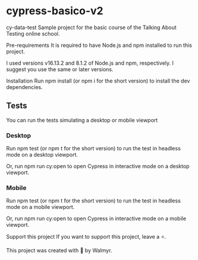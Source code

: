 # cypress-basico-v2

cy-data-test
Sample project for the basic course of the Talking About Testing online school.

Pre-requirements
It is required to have Node.js and npm installed to run this project.

I used versions v16.13.2 and 8.1.2 of Node.js and npm, respectively. I suggest you use the same or later versions.

Installation
Run npm install (or npm i for the short version) to install the dev dependencies.

## Tests

You can run the tests simulating a desktop or mobile viewport

### Desktop
Run npm test (or npm t for the short version) to run the test in headless mode on a desktop viewport.

Or, run npm run cy:open to open Cypress in interactive mode on a desktop viewport.

### Mobile
Run npm test (or npm t for the short version) to run the test in headless mode on a mobile viewport.

Or, run npm run cy:open to open Cypress in interactive mode on a mobile viewport.

Support this project
If you want to support this project, leave a ⭐.

This project was created with 💚 by Walmyr.